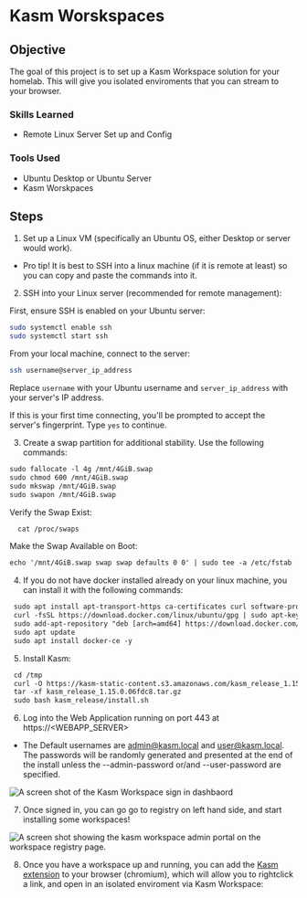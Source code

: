 # Kasm Worskspaces

## Objective

The goal of this project is to set up a Kasm Workspace solution for your homelab. This will give you isolated enviroments that you can stream to your browser.

### Skills Learned

- Remote Linux Server Set up and Config

### Tools Used

- Ubuntu Desktop or Ubuntu Server
- Kasm Worskpaces

## Steps

1. Set up a Linux VM (specifically an Ubuntu OS, either Desktop or server would work). 
 - Pro tip! It is best to SSH into a linux machine (if it is remote at least) so you can copy and paste the commands into it. 

2. SSH into your Linux server (recommended for remote management):

 First, ensure SSH is enabled on your Ubuntu server:
 ```bash
 sudo systemctl enable ssh
 sudo systemctl start ssh
 ```

 From your local machine, connect to the server:
 ```bash
 ssh username@server_ip_address
 ```
 
 Replace `username` with your Ubuntu username and `server_ip_address` with your server's IP address.
 
 If this is your first time connecting, you'll be prompted to accept the server's fingerprint. Type `yes` to continue.

3. Create a swap partition for additional stability. Use the following commands:

 ```htm
 sudo fallocate -l 4g /mnt/4GiB.swap
 sudo chmod 600 /mnt/4GiB.swap
 sudo mkswap /mnt/4GiB.swap
 sudo swapon /mnt/4GiB.swap
 ```

 Verify the Swap Exist:
```htm
  cat /proc/swaps

``` 
 Make the Swap Available on Boot:
  ```htm
  echo '/mnt/4GiB.swap swap swap defaults 0 0' | sudo tee -a /etc/fstab
  ```

4. If you do not have docker installed already on your linux machine, you can install it with the following commands:

```htm
 sudo apt install apt-transport-https ca-certificates curl software-properties-common -y
 curl -fsSL https://download.docker.com/linux/ubuntu/gpg | sudo apt-key add -
 sudo add-apt-repository "deb [arch=amd64] https://download.docker.com/linux/ubuntu $(lsb_release -cs) stable"
 sudo apt update
 sudo apt install docker-ce -y 
```

5. Install Kasm:
```htm
 cd /tmp
 curl -O https://kasm-static-content.s3.amazonaws.com/kasm_release_1.15.0.06fdc8.tar.gz
 tar -xf kasm_release_1.15.0.06fdc8.tar.gz
 sudo bash kasm_release/install.sh
```

6. Log into the Web Application running on port 443 at https://<WEBAPP_SERVER>
 - The Default usernames are admin@kasm.local and user@kasm.local. The passwords will be randomly generated and presented at the end of the install unless the --admin-password or/and --user-password are specified. 

 ![A screen shot of the Kasm Workspace sign in dashbaord](image.png)

7. Once signed in, you can go go to registry on left hand side, and start installing some workspaces! 

 ![A screen shot showing the kasm workspace admin portal on the workspace registry page.](image-1.png)

8. Once you have a workspace up and running, you can add the [Kasm extension](https://chromewebstore.google.com/detail/kasm-open-in-isolation/pamimfbchojeflegdjgijcgnoghgfemn "Kasm extension") to your browser (chromium), which will allow you to rightclick a link, and open in an isolated enviroment via Kasm Workspace:


